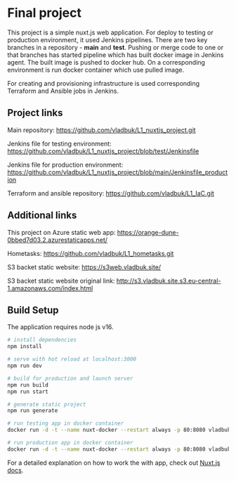 # Final project 

This project is a simple nuxt.js web application. For deploy to testing or production environment, it used Jenkins pipelines. There are two key branches in a repository - **main** and **test**. Pushing or merge code to one or that branches has started pipeline which has built docker image in Jenkins agent. The built image is pushed to docker hub. On a corresponding environment is run docker container which use pulled image. 

For creating and provisioning infrastructure is used corresponding Terraform and Ansible jobs in Jenkins. 


## Project links

Main repository: https://github.com/vladbuk/L1_nuxtjs_project.git

Jenkins file for testing environment: https://github.com/vladbuk/L1_nuxtjs_project/blob/test/Jenkinsfile

Jenkins file for production environment: https://github.com/vladbuk/L1_nuxtjs_project/blob/main/Jenkinsfile_production

Terraform and ansible repository: https://github.com/vladbuk/L1_IaC.git

## Additional links

This project on Azure static web app: https://orange-dune-0bbed7d03.2.azurestaticapps.net/

Hometasks: https://github.com/vladbuk/L1_hometasks.git

S3 backet static website: https://s3web.vladbuk.site/

S3 backet static website original link: http://s3.vladbuk.site.s3.eu-central-1.amazonaws.com/index.html


## Build Setup

The application requires node js v16.

```bash
# install dependencies
npm install

# serve with hot reload at localhost:3000
npm run dev

# build for production and launch server
npm run build
npm run start

# generate static project
npm run generate

# run testing app in docker container
docker run -d -t --name nuxt-docker --restart always -p 80:8080 vladbuk/nuxt-docker

# run production app in docker container
docker run -d -t --name nuxt-docker --restart always -p 80:8080 vladbuk/nuxt-docker-production:latest
```

For a detailed explanation on how to work the with app, check out [Nuxt.js docs](https://nuxtjs.org).
